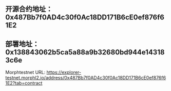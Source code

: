 
## 开源合约地址：0x487Bb7f0AD4c30f0Ac18DD171B6cE0ef876f61E2  
## 部署地址：0x138843062b5ca5a88a9b32680bd944e143183c6e
Morphtestnet URL: 
https://explorer-testnet.morphl2.io/address/0x487Bb7f0AD4c30f0Ac18DD171B6cE0ef876f61E2?tab=contract